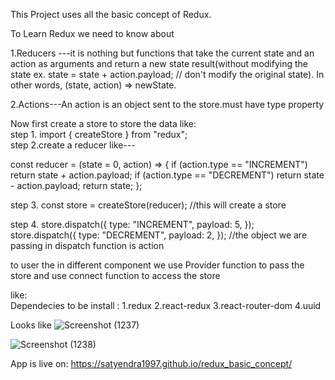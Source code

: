 This  Project uses all the basic concept of Redux.

To Learn Redux we need to know about<br/>

1.Reducers ---it is nothing but functions that take the current state and an action as arguments and return a new state result(without modifying the state ex. state = state + action.payload; // don't modify the original state). 
In other words, (state, action) => newState.<br/>

2.Actions---An action is an object sent to the store.must have type property<br/>

Now first create a store to store the data like:<br/>
step 1. import { createStore } from "redux";<br/>
step 2.create a reducer like---<br/>

const reducer = (state = 0, action) => {
   if (action.type == "INCREMENT") return state + action.payload;
   if (action.type == "DECREMENT") return state - action.payload;
   return state;
 };
 
 step 3. const store = createStore(reducer); //this will create a store<br/>
 
 step 4. store.dispatch({
  type: "INCREMENT",
  payload: 5,
});
<br/>
store.dispatch({
  type: "DECREMENT",
 payload: 2,
 });
 //the object we are passing in dispatch function is action 
 
 to user the in different component we use Provider function to pass the store and use connect function to access the store
 
 like: <Provider store={store}>
    <App />
  </Provider>
  <br/>
  Dependecies to be install :
  1.redux
  2.react-redux
  3.react-router-dom
  4.uuid
  
  Looks like
  ![Screenshot (1237)](https://user-images.githubusercontent.com/52390883/164606211-7a4fcf5d-c4bf-4222-adb4-fbf4b77c2b29.png)

  ![Screenshot (1238)](https://user-images.githubusercontent.com/52390883/164606050-18266b1b-4091-44aa-aa91-e777507b9d35.png)

 App is live on:
 https://satyendra1997.github.io/redux_basic_concept/
